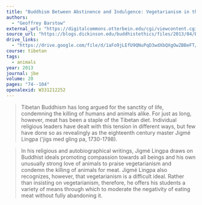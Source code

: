 ```yaml
---
title: "Buddhism Between Abstinence and Indulgence: Vegetarianism in the Life and Works of Jigmé Lingpa"
authors:
  - "Geoffrey Barstow"
external_url: "https://digitalcommons.otterbein.edu/cgi/viewcontent.cgi?article=1005&context=religion_fac"
source_url: "https://blogs.dickinson.edu/buddhistethics/files/2013/04/Barstow-Between-Abstinence-final1.pdf"
drive_links:
  - "https://drive.google.com/file/d/1aFo9jLEfU9QNuPqD3wdXbQXgOwZBBeFT/view?usp=drivesdk"
course: tibetan
tags:
  - animals
year: 2013
journal: jbe
volume: 20
pages: "74--104"
openalexid: W331212252
---
```


> Tibetan Buddhism has long argued for the sanctity of life, condemning the killing of humans and animals alike.
> For just as long, however, meat has been a staple of the Tibetan diet.
> Individual religious leaders have dealt with this tension in different ways, but few have done so as revealingly as the eighteenth century master Jigmé Lingpa ('jigs med gling pa, 1730-1798).

> In his religious and autobiographical writings, Jigmé Lingpa draws on Buddhist ideals promoting compassion towards all beings and his own unusually strong love of animals to praise vegetarianism and condemn the killing of animals for meat.
> Jigmé Lingpa also recognizes, however, that vegetarianism is a difficult ideal.
> Rather than insisting on vegetarianism, therefore, he offers his students a variety of means through which to moderate the negativity of eating meat without fully abandoning it.
